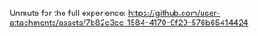 Unmute for the full experience:
https://github.com/user-attachments/assets/7b82c3cc-1584-4170-9f29-576b65414424
